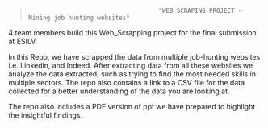 >                                         "WEB SCRAPING PROJECT - Mining job hunting websites"
                                    


4 team members build this Web_Scrapping project for the final submission at ESILV. 

In this Repo,
we have scrapped the data from multiple job-hunting websites i.e. Linkedin, and Indeed. After extracting data from all these websites we analyze the data extracted, such as trying to find the most needed skills in multiple sectors. The repo also contains a link to a CSV file for the data collected for a better understanding of the data you are looking at. 

The repo also includes a PDF version of ppt we have prepared to highlight the insightful findings. 


